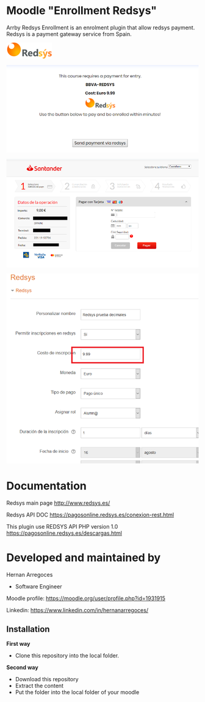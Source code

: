 Moodle "Enrollment Redsys"
===============================

Arrby Redsys Enrollment is an enrolment plugin that allow redsys payment.
Redsys is a payment gateway service from Spain.

![screenshot](pix/logo.png "logo Screenshot")

![screenshot](pix/screenshot.png "Settings Screenshot")

![screenshot](pix/screenshot2.png "Settings Screenshot")

![screenshot](pix/screenshot3.png "Settings Screenshot")

Documentation
=============

Redsys main page
http://www.redsys.es/

Redsys API DOC
https://pagosonline.redsys.es/conexion-rest.html

This plugin use REDSYS API PHP version 1.0
https://pagosonline.redsys.es/descargas.html

Developed and maintained by
===========================
Hernan Arregoces
 - Software Engineer

Moodle profile: https://moodle.org/user/profile.php?id=1931915

Linkedin: https://www.linkedin.com/in/hernanarregoces/

Installation
------------

**First way**

- Clone this repository into the local folder.

**Second way**

- Download this repository
- Extract the content
- Put the folder into the local folder of your moodle
